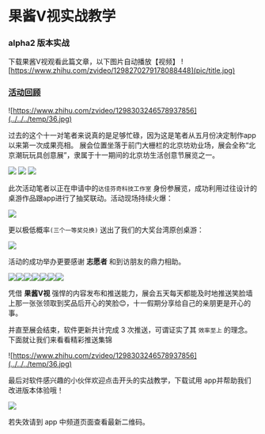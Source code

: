 # 果酱V视实战教学

### alpha2 版本实战

下载果酱V视观看此篇文章，以下图片自动播放【视频】
![https://www.zhihu.com/zvideo/1298270279178088448](pic/title.jpg)

### [活动回顾](1)
![https://www.zhihu.com/zvideo/1298303246578937856](../../../temp/36.jpg)

过去的这个十一对笔者来说真的是足够忙碌，因为这是笔者从五月份决定制作app以来第一次成果亮相。
展会位置坐落于前门大栅栏的北京坊劝业场，展会全称“北京潮玩玩具创意展”，隶属于十一期间的北京坊生活创意节展览之一。

![](../../../temp/36.jpg)
![](../../../temp/35.jpg)
![](../../../temp/10.jpg)

此次活动笔者以正在申请中的`达佳芬奇科技工作室` 身份参展览，成功利用过往设计的桌游作品跟app进行了抽奖联动。活动现场持续火爆：

![](../../../temp/huodong.jpg)

更以极低概率`(三个一等奖兑换)` 送出了我们的大奖台湾原创桌游：

![](../../../temp/reward.jpg)

活动的成功举办更要感谢 **志愿者** 和到访朋友的鼎力相助。

![](../../../temp/8.jpg)![](../../../temp/28.jpg)![](../../../temp/33.jpg)![](../../../temp/34.jpg)![](../../../temp/xiaobei.jpg)![](../../../temp/shuige.jpg)![](../../../temp/sanren.jpg)

凭借 **果酱V视** 强悍的内容发布和推送能力，展会五天每天都能及时地推送笑脸墙上那一张张领取到奖品后开心的笑脸😊，十一假期分享给自己的亲朋更是开心的事。

并直至展会结束，软件更新共计完成 3 次推送，可谓证实了其 `效率至上` 的理念。
下面就让我们来看看精彩推送集锦

![https://www.zhihu.com/zvideo/1298303246578937856](../../../temp/36.jpg)



最后对软件感兴趣的小伙伴欢迎点击开头的实战教学，下载试用 app并帮助我们改进版本体验哦！

![](../../../qrcode/shiyichaowan_.pic_sd.jpg)

若失效请到 app 中频道页面查看最新二维码。

